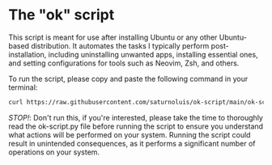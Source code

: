 # The "ok" script
 
This script is meant for use after installing Ubuntu or any other Ubuntu-based distribution. It automates the tasks I typically perform post-installation, including uninstalling unwanted apps, installing essential ones, and setting configurations for tools such as Neovim, Zsh, and others.

To run the script, please copy and paste the following command in your terminal:
 
```bash
curl https://raw.githubusercontent.com/saturnoluis/ok-script/main/ok-script.py >> ok-run.py && python3 ok-run.py
```
 
*STOP!*: Don't run this, if you're interested, please take the time to thoroughly read the ok-script.py file before running the script to ensure you understand what actions will be performed on your system. Running the script could result in unintended consequences, as it performs a significant number of operations on your system.
